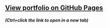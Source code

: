 ## <a href="https://adamwgrise.github.io/Portfolio" target="_blank">View portfolio on GitHub Pages</a>
##### (Ctrl+click the link to open in a new tab)
